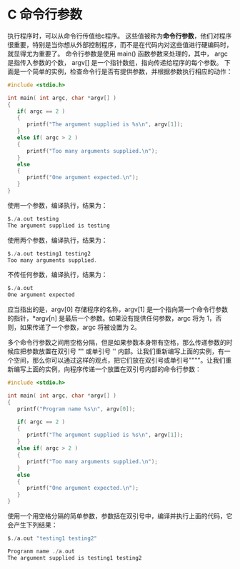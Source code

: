 # C 命令行参数

执行程序时，可以从命令行传值给c程序。
这些值被称为**命令行参数**，他们对程序很重要，特别是当你想从外部控制程序，而不是在代码内对这些值进行硬编码时，就显得尤为重要了。
命令行参数是使用 main() 函数参数来处理的，其中， argc 是指传入参数的个数， argv[] 是一个指针数组，指向传递给程序的每个参数。
下面是一个简单的实例，检查命令行是否有提供参数，并根据参数执行相应的动作：

```c
#include <stdio.h>

int main( int argc, char *argv[] )
{
   if( argc == 2 )
   {
      printf("The argument supplied is %s\n", argv[1]);
   }
   else if( argc > 2 )
   {
      printf("Too many arguments supplied.\n");
   }
   else
   {
      printf("One argument expected.\n");
   }
}
```

使用一个参数，编译执行，结果为：

```c
$./a.out testing
The argument supplied is testing
```

使用两个参数，编译执行，结果为：

```c
$./a.out testing1 testing2
Too many arguments supplied.
```

不传任何参数，编译执行，结果为：

```c
$./a.out
One argument expected
```

应当指出的是，argv[0] 存储程序的名称，argv[1] 是一个指向第一个命令行参数的指针，\*argv[n] 是最后一个参数。如果没有提供任何参数，argc 将为 1，否则，如果传递了一个参数，argc 将被设置为 2。

多个命令行参数之间用空格分隔，但是如果参数本身带有空格，那么传递参数的时候应把参数放置在双引号 "" 或单引号 '' 内部。让我们重新编写上面的实例，有一个空间，那么你可以通过这样的观点，把它们放在双引号或单引号""""。让我们重新编写上面的实例，向程序传递一个放置在双引号内部的命令行参数：

```c
#include <stdio.h>

int main( int argc, char *argv[] )
{
   printf("Program name %s\n", argv[0]);

   if( argc == 2 )
   {
      printf("The argument supplied is %s\n", argv[1]);
   }
   else if( argc > 2 )
   {
      printf("Too many arguments supplied.\n");
   }
   else
   {
      printf("One argument expected.\n");
   }
}
```

使用一个用空格分隔的简单参数，参数括在双引号中，编译并执行上面的代码，它会产生下列结果：

```c
$./a.out "testing1 testing2"

Progranm name ./a.out
The argument supplied is testing1 testing2
```





























